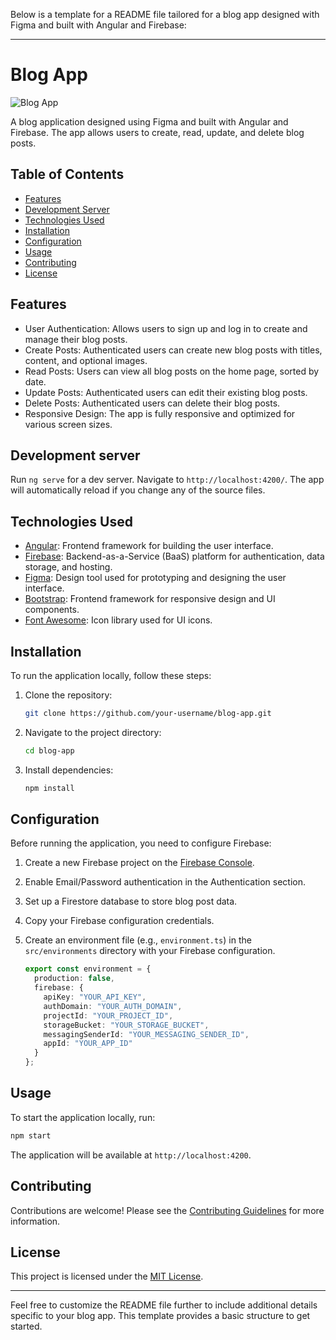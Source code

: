 Below is a template for a README file tailored for a blog app designed with Figma and built with Angular and Firebase:

---

# Blog App

![Blog App](link-to-app-screenshot.png)

A blog application designed using Figma and built with Angular and Firebase. The app allows users to create, read, update, and delete blog posts.

## Table of Contents

- [Features](#features)
- [Development Server](#development-server)
- [Technologies Used](#technologies-used)
- [Installation](#installation)
- [Configuration](#configuration)
- [Usage](#usage)
- [Contributing](#contributing)
- [License](#license)

## Features

- User Authentication: Allows users to sign up and log in to create and manage their blog posts.
- Create Posts: Authenticated users can create new blog posts with titles, content, and optional images.
- Read Posts: Users can view all blog posts on the home page, sorted by date.
- Update Posts: Authenticated users can edit their existing blog posts.
- Delete Posts: Authenticated users can delete their blog posts.
- Responsive Design: The app is fully responsive and optimized for various screen sizes.

## Development server

Run `ng serve` for a dev server. Navigate to `http://localhost:4200/`. The app will automatically reload if you change any of the source files.

## Technologies Used

- [Angular](https://angular.io/): Frontend framework for building the user interface.
- [Firebase](https://firebase.google.com/): Backend-as-a-Service (BaaS) platform for authentication, data storage, and hosting.
- [Figma](https://www.figma.com/): Design tool used for prototyping and designing the user interface.
- [Bootstrap](https://getbootstrap.com/): Frontend framework for responsive design and UI components.
- [Font Awesome](https://fontawesome.com/): Icon library used for UI icons.

## Installation

To run the application locally, follow these steps:

1. Clone the repository:

   ```bash
   git clone https://github.com/your-username/blog-app.git
   ```

2. Navigate to the project directory:

   ```bash
   cd blog-app
   ```

3. Install dependencies:

   ```bash
   npm install
   ```

## Configuration

Before running the application, you need to configure Firebase:

1. Create a new Firebase project on the [Firebase Console](https://console.firebase.google.com/).
2. Enable Email/Password authentication in the Authentication section.
3. Set up a Firestore database to store blog post data.
4. Copy your Firebase configuration credentials.
5. Create an environment file (e.g., `environment.ts`) in the `src/environments` directory with your Firebase configuration.

   ```typescript
   export const environment = {
     production: false,
     firebase: {
       apiKey: "YOUR_API_KEY",
       authDomain: "YOUR_AUTH_DOMAIN",
       projectId: "YOUR_PROJECT_ID",
       storageBucket: "YOUR_STORAGE_BUCKET",
       messagingSenderId: "YOUR_MESSAGING_SENDER_ID",
       appId: "YOUR_APP_ID"
     }
   };
   ```

## Usage

To start the application locally, run:

```bash
npm start
```

The application will be available at `http://localhost:4200`.

## Contributing

Contributions are welcome! Please see the [Contributing Guidelines](CONTRIBUTING.md) for more information.

## License

This project is licensed under the [MIT License](LICENSE).

---

Feel free to customize the README file further to include additional details specific to your blog app. This template provides a basic structure to get started.
